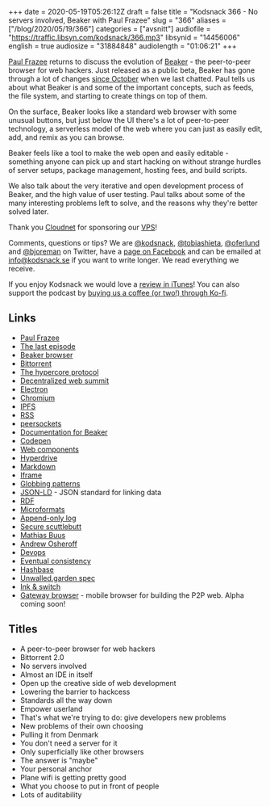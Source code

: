 +++
date = 2020-05-19T05:26:12Z
draft = false
title = "Kodsnack 366 - No servers involved, Beaker with Paul Frazee"
slug = "366"
aliases = ["/blog/2020/05/19/366"]
categories = ["avsnitt"]
audiofile = "https://traffic.libsyn.com/kodsnack/366.mp3"
libsynid = "14456006"
english = true
audiosize = "31884848"
audiolength = "01:06:21"
+++

[Paul Frazee](https://pfrazee.hashbase.io/) returns to discuss the evolution of [Beaker](https://www.beakerbrowser.com/) - the peer-to-peer browser for web hackers. Just  released as a public beta, Beaker has gone through a lot of changes [since October](https://kodsnack.se/336/) when we last chatted. Paul tells us about what Beaker is and some of the important concepts, such as feeds, the file system, and starting to create things on top of them.

On the surface, Beaker looks like a standard web browser with some unusual buttons, but just below the UI there's a lot of peer-to-peer technology, a serverless model of the web where you can just as easily edit, add, and remix as you can browse.

Beaker feels like a tool to make the web open and easily editable - something anyone can pick up and start hacking on without strange hurdles of server setups, package management, hosting fees, and build scripts.

We also talk about the very iterative and open development process of Beaker, and the high value of user testing. Paul talks about some of the many interesting problems left to solve, and the reasons why they're better solved later.

Thank you [Cloudnet](http://www.cloudnet.se) for sponsoring our [VPS](http://en.wikipedia.org/wiki/Virtual_private_server)!

Comments, questions or tips? We are [@kodsnack](https://www.twitter.com/kodsnack), [@tobiashieta](https://www.twitter.com/tobiashieta), [@oferlund](https://www.twitter.com/oferlund) and [@bjoreman](https://www.twitter.com/bjoreman) on Twitter, have a [page on Facebook](https://www.facebook.com/kodsnack) and can be emailed at [info@kodsnack.se](mailto:info@kodsnack.se) if you want to write longer. We read everything we receive.

If you enjoy Kodsnack we would love a [review in iTunes](http://itunes.apple.com/se/podcast/kodsnack/id561631498?l=en)! You can also support the podcast by <a href="https://ko-fi.com/kodsnack" rel="payment">buying us a coffee (or two!) through Ko-fi</a>.

## Links ##
* [Paul Frazee](https://pfrazee.hashbase.io/)
* [The last episode](https://kodsnack.se/336/)
* [Beaker browser](https://www.beakerbrowser.com/)
* [Bittorrent](https://en.wikipedia.org/wiki/BitTorrent)
* [The hypercore protocol](https://github.com/hypercore-protocol/hypercore)
* [Decentralized web summit](https://decentralizedweb.net/)
* [Electron](https://www.electronjs.org/)
* [Chromium](https://en.wikipedia.org/wiki/Chromium_%28web_browser%29)
* [IPFS](https://en.wikipedia.org/wiki/InterPlanetary_File_System)
* [RSS](https://en.wikipedia.org/wiki/RSS)
* [peersockets](https://docs.beakerbrowser.com/apis/beaker.peersockets)
* [Documentation for Beaker](https://docs.beakerbrowser.com/)
* [Codepen](https://en.wikipedia.org/wiki/CodePen)
* [Web components](https://en.wikipedia.org/wiki/Web_Components)
* [Hyperdrive](https://github.com/hypercore-protocol/hyperdrive)
* [Markdown](https://en.wikipedia.org/wiki/Markdown)
* [Iframe](https://en.wikipedia.org/wiki/HTML_element#Frames)
* [Globbing patterns](https://en.wikipedia.org/wiki/Glob_%28programming%29)
* [JSON-LD](https://en.wikipedia.org/wiki/JSON-LD) - JSON standard for linking data
* [RDF](https://en.wikipedia.org/wiki/Resource_Description_Framework)
* [Microformats](https://en.wikipedia.org/wiki/Microformat)
* [Append-only log](https://en.wikipedia.org/wiki/Append-only)
* [Secure scuttlebutt](https://en.wikipedia.org/wiki/Secure_Scuttlebutt)
* [Mathias Buus](https://mafinto.sh/)
* [Andrew Osheroff](https://github.com/andrewosh)
* [Devops](https://en.wikipedia.org/wiki/DevOps)
* [Eventual consistency](https://en.wikipedia.org/wiki/Eventual_consistency)
* [Hashbase](https://hashbase.io/)
* [Unwalled.garden spec](https://unwalled.garden/)
* [Ink & switch](https://www.inkandswitch.com/)
* [Gateway browser](https://twitter.com/GatewayBrowser) - mobile browser for building the P2P web. Alpha coming soon!

## Titles ##
* A peer-to-peer browser for web hackers
* Bittorrent 2.0
* No servers involved
* Almost an IDE in itself
* Open up the creative side of web development
* Lowering the barrier to hackcess
* Standards all the way down
* Empower userland
* That's what we're trying to do: give developers new problems
* New problems of their own choosing
* Pulling it from Denmark
* You don't need a server for it
* Only superficially like other browsers
* The answer is "maybe"
* Your personal anchor
* Plane wifi is getting pretty good
* What you choose to put in front of people
* Lots of auditability